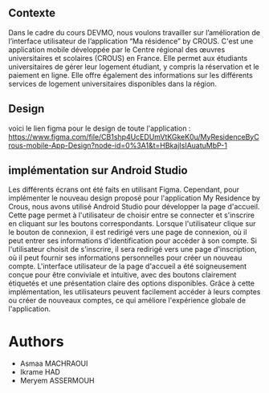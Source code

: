 ## Contexte
Dans le cadre du cours DEVMO, nous voulons travailler sur l’amélioration de l’interface utilisateur de l’application “Ma résidence” by CROUS. C'est une application mobile développée par le Centre régional des œuvres universitaires et scolaires (CROUS) en France. Elle permet aux étudiants universitaires de gérer leur logement étudiant, y compris la réservation et le paiement en ligne. Elle offre également des informations sur les différents services de logement universitaires disponibles dans la région.

## Design 
voici le lien figma pour le design de toute l'application : https://www.figma.com/file/CB1shp4UcEDUmVtKGkeK0u/MyResidenceByCrous-mobile-App-Design?node-id=0%3A1&t=HBkajIsIAuatuMbP-1

## implémentation sur Android Studio 
Les différents écrans ont été faits en utilisant Figma. Cependant, pour implémenter le nouveau design proposé pour l'application My Residence by Crous, nous avons utilisé Android Studio pour développer la page d'accueil. Cette page permet à l'utilisateur de choisir entre se connecter et s'inscrire en cliquant sur les boutons correspondants. Lorsque l'utilisateur clique sur le bouton de connexion, il est redirigé vers une page de connexion, où il peut entrer ses informations d'identification pour accéder à son compte. Si l'utilisateur choisit de s'inscrire, il sera redirigé vers une page d'inscription, où il peut fournir ses informations personnelles pour créer un nouveau compte. L'interface utilisateur de la page d'accueil a été soigneusement conçue pour être conviviale et intuitive, avec des boutons clairement étiquetés et une présentation claire des options disponibles. Grâce à cette implémentation, les utilisateurs peuvent facilement accéder à leurs comptes ou créer de nouveaux comptes, ce qui améliore l'expérience globale de l'application.

# Authors 
- Asmaa MACHRAOUI 
- Ikrame HAD
- Meryem ASSERMOUH

